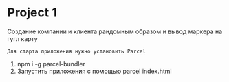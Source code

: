 # Project 1 
Создание компании и клиента рандомным образом и вывод маркера на гугл карту

`Для старта приложения нужно установить Parcel`

1) npm i -g  parcel-bundler
2) Запустить приложения с помощью parcel index.html

